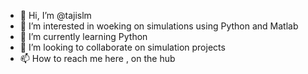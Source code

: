 - 👋 Hi, I’m @tajislm
- 👀 I’m interested in woeking on simulations using Python and Matlab
- 🌱 I’m currently learning Python 
- 💞️ I’m looking to collaborate on simulation projects
- 📫 How to reach me here , on the hub

<!---
tajislm/tajislm is a ✨ special ✨ repository because its `README.md` (this file) appears on your GitHub profile.
You can click the Preview link to take a look at your changes.
--->
